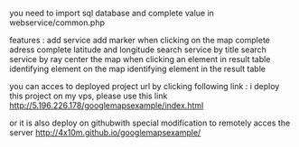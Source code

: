 you need to import sql database and complete value in webservice/common.php

features :
add service
add marker when clicking on the map
complete adress
complete latitude and longitude
search service by title
search service by ray
center the map when clicking an element in result table
identifying element on the map
identifying element in the result table

you can acces to deployed project url by clicking following link :
i deploy this project on my vps, please use this link
http://5.196.226.178/googlemapsexample/index.html

or it is also deploy on githubwith special modification to remotely acces the server
http://4x10m.github.io/googlemapsexample/
